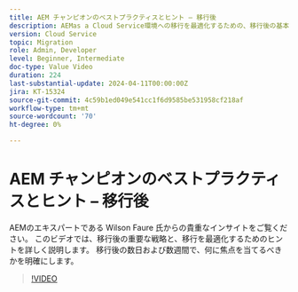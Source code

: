 ```yaml
---
title: AEM チャンピオンのベストプラクティスとヒント – 移行後
description: AEMas a Cloud Service環境への移行を最適化するための、移行後の基本的な戦略とヒントについて説明します。
version: Cloud Service
topic: Migration
role: Admin, Developer
level: Beginner, Intermediate
doc-type: Value Video
duration: 224
last-substantial-update: 2024-04-11T00:00:00Z
jira: KT-15324
source-git-commit: 4c59b1ed049e541cc1f6d9585be531958cf218af
workflow-type: tm+mt
source-wordcount: '70'
ht-degree: 0%

---
```



# AEM チャンピオンのベストプラクティスとヒント – 移行後

AEMのエキスパートである Wilson Faure 氏からの貴重なインサイトをご覧ください。 このビデオでは、移行後の重要な戦略と、移行を最適化するためのヒントを詳しく説明します。 移行後の数日および数週間で、何に焦点を当てるべきかを明確にします。

>[!VIDEO](https://video.tv.adobe.com/v/3428309/?learn=on)

